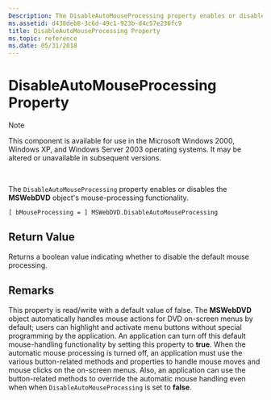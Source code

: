 ```yaml
---
Description: The DisableAutoMouseProcessing property enables or disables the MSWebDVD object's mouse-processing functionality.
ms.assetid: d438deb8-3c6d-49c1-923b-d4c57e236fc9
title: DisableAutoMouseProcessing Property
ms.topic: reference
ms.date: 05/31/2018
---
```


# DisableAutoMouseProcessing Property

> [!Note]  
> This component is available for use in the Microsoft Windows 2000, Windows XP, and Windows Server 2003 operating systems. It may be altered or unavailable in subsequent versions.

 

The `DisableAutoMouseProcessing` property enables or disables the **MSWebDVD** object's mouse-processing functionality.

``` syntax
[ bMouseProcessing = ] MSWebDVD.DisableAutoMouseProcessing
```

## Return Value

Returns a boolean value indicating whether to disable the default mouse processing.

## Remarks

This property is read/write with a default value of false. The **MSWebDVD** object automatically handles mouse actions for DVD on-screen menus by default; users can highlight and activate menu buttons without special programming by the application. An application can turn off this default mouse-handling functionality by setting this property to **true**. When the automatic mouse processing is turned off, an application must use the various button-related methods and properties to handle mouse moves and mouse clicks on the on-screen menus. Also, an application can use the button-related methods to override the automatic mouse handling even when when `DisableAutoMouseProcessing` is set to **false**.

 

 



